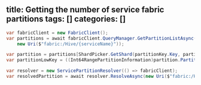 title: Getting the number of service fabric partitions
tags: []
categories: []
---


```csharp
var fabricClient = new FabricClient();
var partitions = await fabricClient.QueryManager.GetPartitionListAsync(
    new Uri($"fabric:/Hive/{serviceName}"));

var partition = partitions[ShardPicker.GetShard(partitionKey.Key, partitions.Count)];
var partitionLowKey = ((Int64RangePartitionInformation)partition.PartitionInformation).LowKey;
```

```csharp
var resolver = new ServicePartitionResolver(() => fabricClient);
var resolvedPartition = await resolver.ResolveAsync(new Uri($"fabric:/Hive/{serviceName}"), partitionLowKey, CancellationToken.None);
```